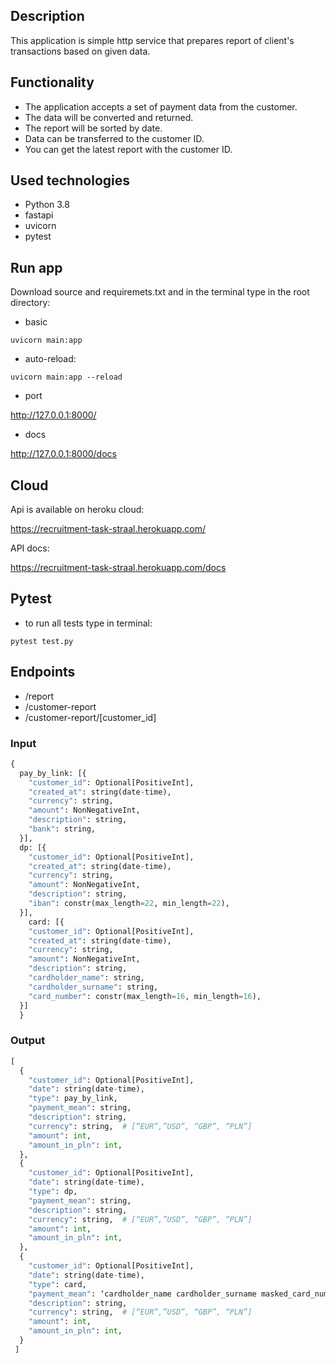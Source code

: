 ## Description 

This application is simple http service that prepares report of client's transactions based on given data.

## Functionality

* The application accepts a set of payment data from the customer. 
* The data will be converted and returned. 
* The report will be sorted by date.
* Data can be transferred to the customer ID. 
* You can get the latest report with the customer ID.

## Used technologies
* Python 3.8
* fastapi
* uvicorn
* pytest

## Run app

Download source and requiremets.txt and in the terminal type in the root directory:

* basic

`uvicorn main:app`

* auto-reload:

`uvicorn main:app --reload`

* port

http://127.0.0.1:8000/

* docs

http://127.0.0.1:8000/docs

## Cloud

Api is available on heroku cloud:

https://recruitment-task-straal.herokuapp.com/

API docs:

https://recruitment-task-straal.herokuapp.com/docs

## Pytest

* to run all tests type in terminal:  

`pytest test.py`

## Endpoints

- /report
- /customer-report
- /customer-report/[customer_id]

### Input

```python
{
  pay_by_link: [{
    "customer_id": Optional[PositiveInt],
    "created_at": string(date-time),
    "currency": string,
    "amount": NonNegativeInt,
    "description": string,
    "bank": string,
  }],
  dp: [{
    "customer_id": Optional[PositiveInt],
    "created_at": string(date-time),
    "currency": string,
    "amount": NonNegativeInt,
    "description": string,
    "iban": constr(max_length=22, min_length=22),
  }],
    card: [{
    "customer_id": Optional[PositiveInt],
    "created_at": string(date-time),
    "currency": string,
    "amount": NonNegativeInt,
    "description": string,
    "cardholder_name": string,
    "cardholder_surname": string,
    "card_number": constr(max_length=16, min_length=16),
  }]
  }
```

### Output

```python
[
  {
    "customer_id": Optional[PositiveInt],
    "date": string(date-time),
    "type": pay_by_link,
    "payment_mean": string,
    "description": string,
    "currency": string,  # [“EUR”,”USD”, “GBP”, “PLN”]
    "amount": int,
    "amount_in_pln": int,
  },
  {
    "customer_id": Optional[PositiveInt],
    "date": string(date-time),
    "type": dp,
    "payment_mean": string,
    "description": string,
    "currency": string,  # [“EUR”,”USD”, “GBP”, “PLN”]
    "amount": int,
    "amount_in_pln": int,
  },
  {
    "customer_id": Optional[PositiveInt],
    "date": string(date-time),
    "type": card,
    "payment_mean": ‘cardholder_name cardholder_surname masked_card_number’ e.g ‘Jan Nowak 1111********1111’,
    "description": string,
    "currency": string,  # [“EUR”,”USD”, “GBP”, “PLN”]
    "amount": int,
    "amount_in_pln": int,
  }
 ]
    
